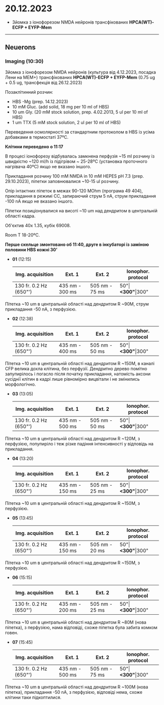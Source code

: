20.12.2023
========
- Зйомка з іонофорезом NMDA нейронів трансфікованих  __HPCA(WT)-ECFP + EYFP-Mem__

---
## Neuerons
### Imaging (10:30)
Зйомка з іонофорезом NMDA нейронів (культура від 4.12.2023, посадка Лени на MEM+) трансфікованих  __HPCA(WT)-ECFP + EYFP-Mem__ (0.75 ug + 0.5 ug, трансфекція від 26.12.2023)

Позаклітинний розчин:
- HBS -Mg  (prep. 14.12.2023)
- 10 mM Gluc. (add solid, 18 mg per 10 ml of HBS)
- 10 um Gly. (20 mM stock solution, prep. 4.02.2013, 5 ul per 10 ml of HBS)
- 1 um TTX (5 mM stock solution, 2 ul per 10 ml of HBS)

Переведення осмолярності за стандартним протоколом в HBS із усіма добавками в термостаті 37ºC.

__Клітини переведено о 11:17__

В процесі іонофорезу відбувалась замкнена перфузія ~15 ml розчину із швидкістю ~120 ml/h із підігрівом ~ 25-28ºC (установка проточного нагрівача 40ºC) якщо не вказано іншого.

Прикладання розчину 100 mM NMDA in 10 mM HEPES pH 7.3 (prep. 29.10.2023), піпетки заповнювалися ~10-15 ul розчину.

Опір інтактних піпеток в межах 90-120 MOhm (програма 49 404), прикладання в режимі CC, запираючий струм 5 nA, струм прикладання -100 nA якщо не вказано іншого.

Піпетки позиціонувалися на висоті ~10 um над дендритом в центральній області кадра.

Об'єктив 40x 1.35,  кубік 69008.

Room T 18-20ºC.

__Перше скельце змонтовано об 11:40, друге в інкубаторі із заміною половини HBS кожні 30'__

- __01__ (12:15)
  
   | Img. acquisition                  | Ext. 1          | Ext. 2    | Ionophor. protocol   |
   | --------------------------------- | --------------- | -------------------- | -------------------- |
   | 130 fr. 0.2 Hz (650"') | 435 nm - 300 ms | 505 nm - 75 ms | 50"\|__<300"__\|300" |

Пітетка  ~10 um в центральній області над дендритом R ~90M, струм прикладання -50 nA, з перфузією.

- __02__ (12:38)
  
   | Img. acquisition                  | Ext. 1          | Ext. 2    | Ionophor. protocol   |
   | --------------------------------- | --------------- | -------------------- | -------------------- |
   | 130 fr. 0.2 Hz (650"') | 435 nm - 400 ms | 505 nm - 50 ms | 50"\|__<300"__\|300" |

Пітетка  ~10 um в центральній області над дендритом R ~150M, в каналі CFP велика дохла клітина, без перфузії. Дендритно дерево помітно запупирілось і погасло після початку прикладання, натомість аксони сусіднії клітин в кадрі лише рівномірно вицвітали і не змінились морфологічно.

- __03__ (13:05)
  
   | Img. acquisition                  | Ext. 1          | Ext. 2    | Ionophor. protocol   |
   | --------------------------------- | --------------- | -------------------- | -------------------- |
   | 130 fr. 0.2 Hz (650"') | 435 nm - 500 ms | 505 nm - 50 ms | 50"\|__<300"__\|300" |

Пітетка  ~10 um в центральній області над дендритом R ~120M, з перфузією, попупиріло і теж різке падіння інтенсивності у відповідь на прикладання.

- __04__ (13:20)

  | Img. acquisition       | Ext. 1          | Ext. 2         | Ionophor. protocol   |
  | ---------------------- | --------------- | -------------- | -------------------- |
  | 130 fr. 0.2 Hz (650"') | 435 nm - 150 ms | 505 nm - 25 ms | 50"\|__<300"__\|300" |

Пітетка  ~10 um в центральній області над дендритом R ~150M, з перфузією.

- __05__ (13:45)

  | Img. acquisition       | Ext. 1          | Ext. 2         | Ionophor. protocol   |
  | ---------------------- | --------------- | -------------- | -------------------- |
  | 130 fr. 0.2 Hz (650"') | 435 nm - 150 ms | 505 nm - 20 ms | 50"\|__<300"__\|300" |

Пітетка  ~10 um в центральній області над дендритом R ~150M, з перфузією.

- __06__ (15:15)

  | Img. acquisition       | Ext. 1          | Ext. 2         | Ionophor. protocol   |
  | ---------------------- | --------------- | -------------- | -------------------- |
  | 130 fr. 0.2 Hz (650"') | 435 nm - 200 ms | 505 nm - 25 ms | 50"\|__<300"__\|300" |

Пітетка  ~10 um в центральній області над дендритом R ~80M (нова піпетка), з перфузією, нама відповіді, схоже піпетка була забита комком говен.

- __07__ (15:45)

  | Img. acquisition       | Ext. 1          | Ext. 2         | Ionophor. protocol   |
  | ---------------------- | --------------- | -------------- | -------------------- |
  | 130 fr. 0.2 Hz (650"') | 435 nm - 500 ms | 505 nm - 75 ms | 50"\|__<300"__\|300" |

Пітетка  ~10 um в центральній області над дендритом R ~100M (нова піпетка), прикладання -50 nA, з перфузією, відповіді нема, схоже клітини таки підкоптилися.